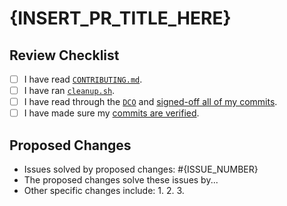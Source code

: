 # {INSERT_PR_TITLE_HERE}

## Review Checklist

- [ ] I have read [`CONTRIBUTING.md`](CONTRIBUTING.md).
- [ ] I have ran [`cleanup.sh`](../cleanup.sh).
- [ ] I have read through the [`DCO`](DCO) and [signed-off all of my commits](https://wiki.linuxfoundation.org/dco#background).
- [ ] I have made sure my [commits are verified](https://docs.github.com/en/authentication/managing-commit-signature-verification/about-commit-signature-verification).

## Proposed Changes

- Issues solved by proposed changes: #{ISSUE_NUMBER}
- The proposed changes solve these issues by...
- Other specific changes include:
    1.
    2.
    3.
